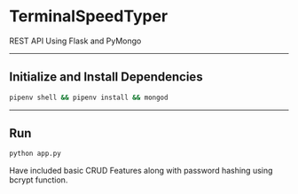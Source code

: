 # TerminalSpeedTyper
REST API Using Flask and PyMongo

---

## Initialize and Install Dependencies

``` bash
pipenv shell && pipenv install && mongod
```

---

## Run

``` bash
python app.py
```

Have included basic CRUD Features along with password hashing using bcrypt function.